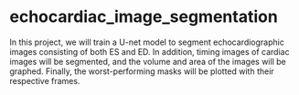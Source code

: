 # echocardiac_image_segmentation
In this project, we will train a U-net model to segment echocardiographic images consisting of both ES and ED. In addition, timing images of cardiac images will be segmented, and the volume and area of the images will be graphed. Finally, the worst-performing masks will be plotted with their respective frames.
